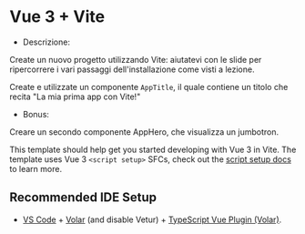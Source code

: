 # Vue 3 + Vite

- Descrizione:

Create un nuovo progetto utilizzando Vite: aiutatevi con le slide per ripercorrere i vari passaggi dell'installazione come visti a lezione.

Create e utilizzate un componente `AppTitle`, il quale contiene un titolo che recita "La mia prima app con Vite!"

- Bonus:

Creare un secondo componente AppHero, che visualizza un jumbotron.




This template should help get you started developing with Vue 3 in Vite. The template uses Vue 3 `<script setup>` SFCs, check out the [script setup docs](https://v3.vuejs.org/api/sfc-script-setup.html#sfc-script-setup) to learn more.

## Recommended IDE Setup

- [VS Code](https://code.visualstudio.com/) + [Volar](https://marketplace.visualstudio.com/items?itemName=Vue.volar) (and disable Vetur) + [TypeScript Vue Plugin (Volar)](https://marketplace.visualstudio.com/items?itemName=Vue.vscode-typescript-vue-plugin).
